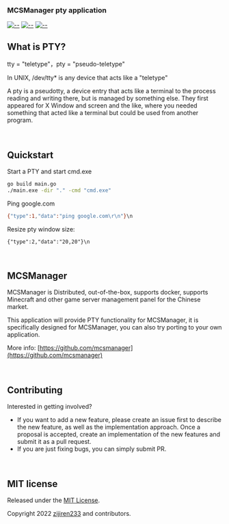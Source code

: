 ### MCSManager pty application 


[![--](https://img.shields.io/badge/Go_Version-1.18.3-green.svg)](https://github.com/MCSManager)
[![--](https://img.shields.io/badge/Support-Windows/Linux-yellow.svg)](https://github.com/MCSManager)
[![--](https://img.shields.io/badge/License-MIT-red.svg)](https://github.com/MCSManager)

What is PTY?
------
tty = "teletype"，pty = "pseudo-teletype"

In UNIX, /dev/tty* is any device that acts like a "teletype"

A pty is a pseudotty, a device entry that acts like a terminal to the process reading and writing there, 
but is managed by something else. 
They first appeared for X Window and screen and the like,
where you needed something that acted like a terminal but could be used from another program.

<br />


Quickstart
-----

Start a PTY and start cmd.exe

```bash
go build main.go
./main.exe -dir "." -cmd "cmd.exe"
```

Ping google.com

```bash
{"type":1,"data":"ping google.com\r\n"}\n
```

Resize pty window size:

```
{"type":2,"data":"20,20"}\n
```

<br />

MCSManager
------
MCSManager is Distributed, out-of-the-box, supports docker, 
supports Minecraft and other game server management panel for the Chinese market.

This application will provide PTY functionality for MCSManager,
it is specifically designed for MCSManager, 
you can also try porting to your own application.

More info: [https://github.com/mcsmanager](https://github.com/mcsmanager)

<br />

Contributing
------
Interested in getting involved? 

- If you want to add a new feature, please create an issue first to describe the new feature, as well as the implementation approach. Once a proposal is accepted, create an implementation of the new features and submit it as a pull request.
- If you are just fixing bugs, you can simply submit PR.

<br />


MIT license
------

Released under the [MIT License](https://opensource.org/licenses/MIT).

Copyright 2022 [zijiren233](https://github.com/zijiren233) and contributors.
